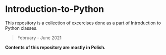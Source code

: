 # Introduction-to-Python
This repository is a collection of excercises done as a part of Introduction to Python classes.

> February - June 2021

**Contents of this repository are mostly in Polish.**
